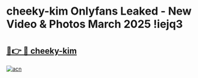 # cheeky-kim Onlyfans Leaked - New Video & Photos March 2025 !iejq3

# <h2><a href="https://q0lygf.iuczelnia.edu.pl?title=cheeky-kim&ref=iejq3">🔗👉 🔴 cheeky-kim</a></h2>

[![acn](https://github.com/user-attachments/assets/0f9c940e-d8b0-45ae-aac7-cd30a18b3e1c)](https://q0lygf.iuczelnia.edu.pl?title=cheeky-kim&ref=iejq3)

